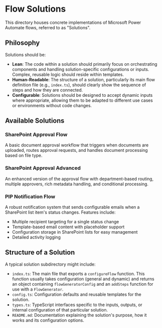 # Flow Solutions

This directory houses concrete implementations of Microsoft Power Automate flows, referred to as "Solutions".

## Philosophy

Solutions should be:

-   **Lean**: The code within a solution should primarily focus on orchestrating components and handling solution-specific configurations or inputs. Complex, reusable logic should reside within templates.
-   **Human-Readable**: The structure of a solution, particularly its main flow definition file (e.g., `index.ts`), should clearly show the sequence of steps and how they are connected.
-   **Configurable**: Solutions should be designed to accept dynamic inputs where appropriate, allowing them to be adapted to different use cases or environments without code changes.

## Available Solutions

### SharePoint Approval Flow
A basic document approval workflow that triggers when documents are uploaded, routes approval requests, and handles document processing based on file type.

### SharePoint Approval Advanced
An enhanced version of the approval flow with department-based routing, multiple approvers, rich metadata handling, and conditional processing.

### PIP Notification Flow
A robust notification system that sends configurable emails when a SharePoint list item's status changes. Features include:
- Multiple recipient targeting for a single status change
- Template-based email content with placeholder support
- Configuration storage in SharePoint lists for easy management
- Detailed activity logging

## Structure of a Solution

A typical solution subdirectory might include:

-   `index.ts`: The main file that exports a `configureFlow` function. This function usually takes configuration (general and dynamic) and returns an object containing `flowGeneratorConfig` and an `addSteps` function for use with a `FlowGenerator`.
-   `config.ts`: Configuration defaults and reusable templates for the solution.
-   `types.ts`: TypeScript interfaces specific to the inputs, outputs, or internal configuration of that particular solution.
-   `README.md`: Documentation explaining the solution's purpose, how it works and its configuration options.
